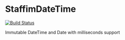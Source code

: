 # StaffimDateTime

[![Build Status](https://travis-ci.org/staffim/DateTime.svg?branch=master)](https://travis-ci.org/staffim/StaffimRollbarBundle)

Immutable DateTime and Date with milliseconds support

